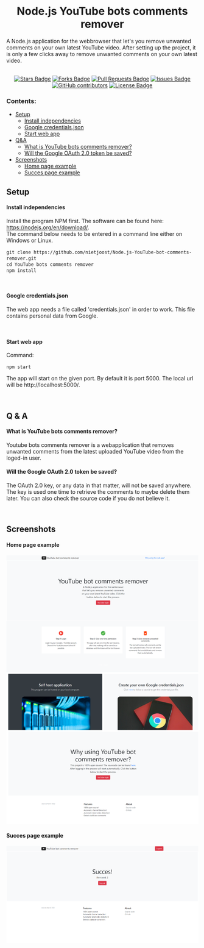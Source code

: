 <h1 align="center">Node.js YouTube bots comments remover</h1>

A Node.js application for the webbrowser that let's you remove unwanted comments on your own latest YouTube video. After setting up the project, it is only a few clicks away to remove unwanted comments on your own latest video.

<div align="center">
<br>
  <a href="https://github.com/nietjoost/Node.js-YouTube-bot-comments-remover/stargazers"><img src="https://img.shields.io/github/stars/nietjoost/Node.js-YouTube-bot-comments-remover" alt="Stars Badge"/></a>
  <a href="https://github.com/nietjoost/Node.js-YouTube-bot-comments-remover/network/members"><img src="https://img.shields.io/github/forks/nietjoost/Node.js-YouTube-bot-comments-remover" alt="Forks Badge"/></a>
  <a href="https://github.com/nietjoost/Node.js-YouTube-bot-comments-remover/pulls"><img src="https://img.shields.io/github/issues-pr/nietjoost/Node.js-YouTube-bot-comments-remover" alt="Pull Requests Badge"/></a>
  <a href="https://github.com/nietjoost/Node.js-YouTube-bot-comments-remover/issues"><img src="https://img.shields.io/github/issues/nietjoost/Node.js-YouTube-bot-comments-remover" alt="Issues Badge"/></a>
  <a href="https://github.com/nietjoost/Node.js-YouTube-bot-comments-remover/graphs/contributors"><img alt="GitHub contributors" src="https://img.shields.io/github/contributors/nietjoost/Node.js-YouTube-bot-comments-remover?color=2b9348"></a>
  <a href="https://github.com/nietjoost/Node.js-YouTube-bot-comments-remover/blob/master/LICENSE"><img src="https://img.shields.io/github/license/nietjoost/Node.js-YouTube-bot-comments-remover?color=2b9348" alt="License Badge"/></a>
</div>

### Contents:

- [Setup](#setup)
  - [Install independencies](#install-independencies)
  - [Google credentials.json](#google-credentialsjson)
  - [Start web app](#start-web-app)
- [Q&A](#q--a)
  - [What is YouTube bots comments remover?](#what-is-youtube-bots-comments-remover)
  - [Will the Google OAuth 2.0 token be saved?](#will-the-google-oauth-20-token-be-saved)
- [Screenshots](#screenshots)
  - [Home page example](#home-page-example)
  - [Succes page example](#succes-page-example)

## Setup
#### Install independencies
Install the program NPM first. The software can be found here: https://nodejs.org/en/download/. <br>
The command below needs to be entered in a command line either on Windows or Linux. 
```
git clone https://github.com/nietjoost/Node.js-YouTube-bot-comments-remover.git
cd YouTube bots comments remover
npm install
```
<br />

#### Google credentials.json
The web app needs a file called 'credentials.json' in order to work. This file contains personal data from Google.

<br />

#### Start web app
Command:
```
npm start
```
The app will start on the given port. By default it is port 5000. The local url will be http://localhost:5000/.

<br />

## Q & A

#### What is YouTube bots comments remover?
Youtube bots comments remover is a webapplication that removes unwanted comments from the latest uploaded YouTube video from the loged-in user.

#### Will the Google OAuth 2.0 token be saved?
The OAuth 2.0 key, or any data in that matter, will not be saved anywhere. The key is used one time to retrieve the comments to maybe delete them later. You can also check the source code if you do not believe it. 

<br />

## Screenshots
#### Home page example
![Screenshot of the website](https://github.com/nietjoost/Node.js-YouTube-bot-comments-remover/blob/main/screenshots/Screenshot%201.png)

#### Succes page example
![Screenshot of the website](https://github.com/nietjoost/Node.js-YouTube-bot-comments-remover/blob/main/screenshots/Screenshot%202.png)
